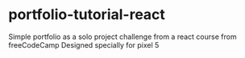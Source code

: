 # portfolio-tutorial-react
Simple portfolio as a solo project challenge from a react course from freeCodeCamp
Designed specially for pixel 5
